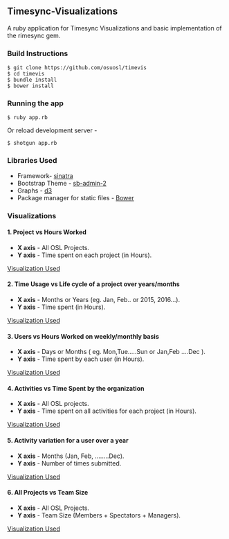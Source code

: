 ## Timesync-Visualizations

A ruby application for Timesync Visualizations and basic implementation of the rimesync gem.

### Build Instructions
 
 ```
 $ git clone https://github.com/osuosl/timevis
 $ cd timevis
 $ bundle install
 $ bower install
 ```
 
 
### Running the app
 
```
$ ruby app.rb
```
 
Or reload development server - 
 
```
$ shotgun app.rb
```


### Libraries Used

* Framework- [sinatra](https://github.com/sinatra/sinatra)
* Bootstrap Theme - [sb-admin-2](https://github.com/BlackrockDigital/startbootstrap-sb-admin-2)
* Graphs - [d3](https://github.com/d3/d3)
* Package manager for static files - [Bower](https://github.com/bower/bower)


### Visualizations


#### 1. Project vs Hours Worked

* **X axis** - All OSL Projects.
* **Y axis** - Time spent on each project (in Hours).

[Visualization Used](http://bl.ocks.org/mbostock/3885304)

#### 2. Time Usage vs Life cycle of a project over years/months

* **X axis** - Months or Years (eg. Jan, Feb.. or 2015, 2016...).
* **Y axis** - Time spent (in Hours).

[Visualization Used](http://bl.ocks.org/mbostock/3885211)

#### 3. Users vs Hours Worked on weekly/monthly basis

* **X axis** - Days or Months ( eg. Mon,Tue.....Sun or Jan,Feb ....Dec ).
* **Y axis** - Time spent by each user (in Hours).

[Visualization Used](http://bl.ocks.org/mbostock/3884955)

#### 4. Activities vs Time Spent by the organization

* **X axis** - All OSL projects.
* **Y axis** - Time spent on all activities for each project (in Hours).

[Visualization Used](http://bl.ocks.org/mbostock/3884955)

#### 5. Activity variation for a user over a year

* **X axis** - Months (Jan, Feb, ........Dec).
* **Y axis** - Number of times submitted.

[Visualization Used](http://bl.ocks.org/mbostock/3887051)

#### 6. All Projects vs Team Size

* **X axis** - All OSL Projects.
* **Y axis** - Team Size (Members + Spectators + Managers).

[Visualization Used](http://bl.ocks.org/mbostock/3887051)
